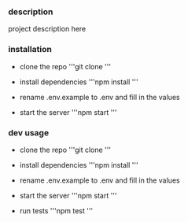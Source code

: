 ### description ###
project description here

### installation ###

* clone the repo
  '''git clone
  '''

* install dependencies
    '''npm install
    '''
* rename .env.example to .env and fill in the values
* start the server
    '''npm start
    '''

### dev usage ###
* clone the repo
  '''git clone
  '''

* install dependencies
    '''npm install
    '''
* rename .env.example to .env and fill in the values
* start the server
    '''npm start
    '''
* run tests
    '''npm test
    '''
